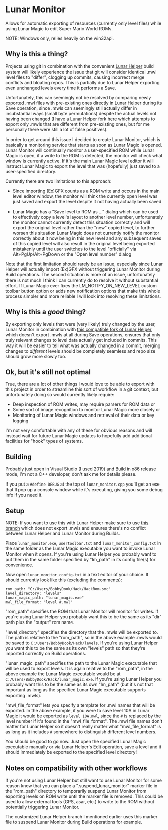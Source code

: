 # Lunar Monitor

Allows for automatic exporting of resources (currently only level files) while using Lunar Magic to edit Super Mario World ROMs.

NOTE: Windows only, relies heavily on the win32api.

## Why is this a thing?

Projects using git in combination with the convenient [Lunar Helper](https://github.com/MaddyThorson/LunarHelper) build system will likely experience the issue that git will consider identical .mwl level files to "differ", clogging up commits, causing incorrect merge conflicts and bloating repos. This is partially due to Lunar Helper exporting even unchanged levels every time it performs a Save. 

Unfortunately, this can seemingly not be resolved by comparing newly exported .mwl files with pre-existing ones directly in Lunar Helper during its Save operation, since .mwls can seemingly still actually differ in insubstantial ways (small byte permutations) despite the actual levels not having been changed (I have a Lunar Helper fork [here](https://github.com/Underrout/LunarHelper/tree/mwl_comparison) which attempts to export only .mwls that are different from pre-existing ones, but for me personally there were still a lot of false positives). 

In order to get around this issue I decided to create Lunar Monitor, which is basically a monitoring service that starts as soon as Lunar Magic is opened. Lunar Monitor will continually monitor a user-specified ROM while Lunar Magic is open, if a write to the ROM is detected, the monitor will check what window is currently active. If it's the main Lunar Magic level editor it will instruct Lunar Magic to export the level that was (hopefully) just saved to a user-specified directory. 

Currently there are two limitations to this approach:

- Since importing (Ex)GFX counts as a ROM write and occurs in the main level editor window, the monitor will think the currently open level was just saved and export the level despite it not having actually been saved

- Lunar Magic has a "Save level to ROM as ..." dialog which can be used to effectively copy a level's layout to another level number, unfortunately the monitor cannot currently detect this situation correctly and will export the original level rather than the "new" copied level, to further worsen this situation Lunar Magic does not currently notify the monitor correctly about it now being in this new level and any subsequent saves of this copied level will also result in the original level being exported mistakenly until the user switches to the level "officially" via Alt+PgUp/Alt+PgDown or the "Open level number" dialog

Note that the first limitation should rarely be an issue, especially since Lunar Helper will actually import (Ex)GFX without triggering Lunar Monitor during Build operations. The second situation is more of an issue, unfortunately there is not much I think I can currently do to resolve it without substantial effort. If Lunar Magic ever fixes the LM_NOTIFY_ON_NEW_LEVEL custom toolbar button option or adds new notification options that make this whole process simpler and more reliable I will look into resolving these limitations.

## Why is this a *good* thing?

By exporting only levels that were (very likely) truly changed by the user, Lunar Monitor in combination with [this compatible fork of Lunar Helper](https://github.com/Underrout/LunarHelper/tree/lunar_monitor_compatible), which doesn't export .mwls at all during Save operations, ensures that only truly relevant changes to level data actually get included in commits. This way it will be easier to tell what was actually changed in a commit, merging changes to *different* levels should be completely seamless and repo size should grow more slowly too. 

## Ok, but it's still not optimal

True, there are a lot of other things I would love to be able to export with this project in order to streamline this sort of workflow in a git context, but unfortunately doing so would currently likely require:

- Deep inspection of ROM writes, may require parsers for ROM data or
- Some sort of image recognition to monitor Lunar Magic more closely or
- Monitoring of Lunar Magic windows and retrieval of their data or key logging

I'm not very comfortable with any of these for obvious reasons and will instead wait for future Lunar Magic updates to hopefully add additional facilities for "hook" types of systems.

## Building

Probably just open in Visual Studio (I used 2019) and Build in x86 release mode, I'm not a C++ developer, don't ask me for details please.

If you put a `#define DEBUG` at the top of `lunar_monitor.cpp` you'll get an exe that'll pop up a console window while it's executing, giving you some debug info if you need it.

## Setup

NOTE: If you want to use this with Lunar Helper make sure to use [this branch](https://github.com/Underrout/LunarHelper/tree/lunar_monitor_compatible) which does not export .mwls and ensures there's no conflict between Lunar Helper and Lunar Monitor during Builds.

Place `lunar_monitor.exe`, `usertoolbar.txt` and `lunar_monitor_config.txt` in the same folder as the Lunar Magic executable you want to invoke Lunar Monitor when it opens. If you're using Lunar Helper you probably want to put them in the same folder specified by "lm_path" in its config file(s) for convenience.

Now open `lunar_monitor_config.txt` in a text editor of your choice. It should currently look like this (excluding the comments):

```
rom_path: "C:/Users/BobbyDook/Hack/HackRom.smc"
level_directory: "levels"
lunar_magic_path: "lunar_magic.exe"
mwl_file_format: "level #.mwl"
```

"rom_path" specifies the ROM that Lunar Monitor will monitor for writes. If you're using Lunar Helper you probably want this to be the same as its "dir" path plus the "output" rom name. 

"level_directory" specifies the directory that the .mwls will be exported to. The path is relative to the "rom_path", so in the above example .mwls would be saved to `C:/Users/BobbyDook/Hack/levels`. If you're using Lunar Helper you want this to be the same as its own "levels" path so that they're imported correctly on Build operations.

"lunar_magic_path" specifies the path to the Lunar Magic executable that will be used to export levels. It is again relative to the "rom_path", in the above example the Lunar Magic executable would be at `C:/Users/BobbyDook/Hack/lunar_magic.exe`. If you're using Lunar Helper you probably want this to be the same as its own "lm_path" (but it's not that important as long as the specified Lunar Magic executable supports exporting .mwls).

"mwl_file_format" lets you specify a template for .mwl names that will be exported. In the above example, if you were to save level 10A in Lunar Magic it would be exported as `level 10A.mwl`, since the `#` is replaced by the level number if it's found in the "mwl_file_format". The .mwl file names don't matter for Lunar Helper so it doesn't really matter what "mwl_file_format" is as long as it includes `#` somewhere to distinguish different level numbers.

You should be good to go now. Just open the specified Lunar Magic executable manually or via Lunar Helper's Edit operation, save a level and it should immediately be exported to the specified level directory!

## Notes on compatibility with other workflows

If you're not using Lunar Helper but still want to use Lunar Monitor for some reason know that you can place a ".suspend_lunar_monitor" marker file in the "rom_path" directory to temporarily suspend Lunar Monitor from exporting levels on ROM write until the marker file is removed. This could be used to allow external tools (GPS, asar, etc.) to write to the ROM without potentially triggering Lunar Monitor.

The customized Lunar Helper branch I mentioned earlier uses this marker file to suspend Lunar Monitor during Build operations for example.
